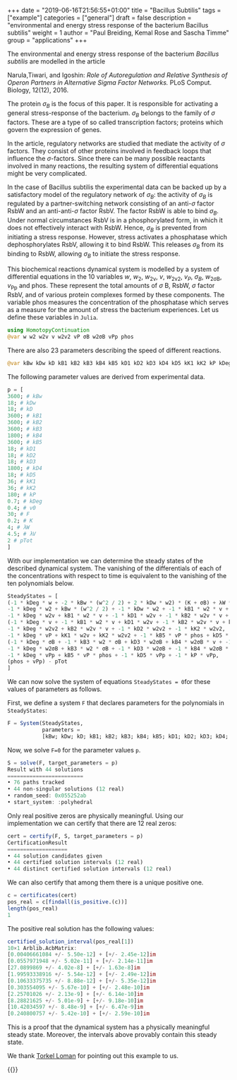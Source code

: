 +++
date = "2019-06-16T21:56:55+01:00"
title = "Bacillus Subtilis"
tags = ["example"]
categories = ["general"]
draft = false
description = "environmental and energy stress response of the bacterium Bacillus subtilis"
weight = 1
author = "Paul Breiding, Kemal Rose and Sascha Timme"
group = "applications"
+++


The environmental and energy stress response of the bacterium *Bacillus subtilis* are modelled in the article

Narula,Tiwari, and Igoshin: *Role of Autoregulation and Relative Synthesis of Operon Partners in Alternative Sigma Factor Networks.* PLoS Comput. Biology, 12(12), 2016.


The protein $\sigma_B$ is the focus of this paper.
It is responsible for activating a general stress-response of the bacterium.
$\sigma_B$ belongs to the family of $\sigma$ factors.
These are a type of so called transcription factors;
proteins which govern the expression of genes.


In the article, regulatory networks are studied that mediate the activity of $\sigma$ factors.
They consist of other proteins involved in feedback loops that influence the $\sigma$-factors.
Since there can be many possible reactants involved in many reactions, the resulting system of differential equations might be very complicated.

In the case of Bacillus subtilis the experimental data can be backed up by a satisfactory model of the regulatory network of $\sigma_B$: the activity of $\sigma_B$ is regulated by a partner-switching network consisting of an anti-$\sigma$ factor $\mathrm{RsbW}$ and an anti-anti-$\sigma$ factor $\mathrm{RsbV}$.
The factor $\mathrm{RsbW}$ is able to bind $\sigma_B$.
Under normal circumstances $\mathrm{RsbV}$ is in a phosphorylated form, in which it does not effectively interact with $\mathrm{RsbW}$.
Hence, $\sigma_B$ is prevented from initiating a stress response.
However, stress activates a phosphatase which dephosphorylates $\mathrm{RsbV}$, allowing it to bind $\mathrm{RsbW}$.
This releases $\sigma_B$ from its binding to $\mathrm{RsbW}$, allowing $\sigma_B$ to initiate the stress response.

This biochemical reactions dynamical system is modelled by a system of differential equations in the 10 variables $w$, $w_\mathrm{2}$, $w_\mathrm{2v}$, $v$, $w_\mathrm{2v2}$, $v_P$, $\sigma_B$, $w_\mathrm{2\sigma B}$, $v_\mathrm{Pp}$ and $\mathrm{phos}$.
These represent the total amounts of $\sigma$ B, $\mathrm{RsbW}$, $\sigma$ factor $\mathrm{RsbV}$, and of various protein complexes formed by these components.
The variable $\mathrm{phos}$ measures the concentration of the phosphatase which serves as a measure for the amount of stress the bacterium experiences. Let us define these variables in `Julia`.

```julia
using HomotopyContinuation
@var w w2 w2v v w2v2 vP σB w2σB vPp phos
```

There are also 23 parameters describing the speed of different reactions.

```julia
@var kBw kDw kD kB1 kB2 kB3 kB4 kB5 kD1 kD2 kD3 kD4 kD5 kK1 kK2 kP kDeg v0 F K λW λV pTot
```

The following parameter values are derived from experimental data.

```julia
p = [
3600; # kBw
18; # kDw
18; # kD
3600; # kB1
3600; # kB2
3600; # kB3
1800; # kB4
3600; # kB5
18; # kD1
18; # kD2
18; # kD3
1800; # kD4
18; # kD5
36; # kK1
36; # kK2
180; # kP
0.7; # kDeg
0.4; # v0
30; # F
0.2; # K
4; # λW
4.5; # λV
2 # pTot
]
```

With our implementation we can determine the steady states of the described dynamical system.
The vanishing of the differentials of each of the concentrations with respect to time is equivalent to the vanishing of the ten polynomials below.

```julia
SteadyStates = [
(-1 * kDeg * w + -2 * kBw * (w^2 / 2) + 2 * kDw * w2) * (K + σB) + λW * v0 * (1 + F * σB),
-1 * kDeg * w2 + kBw * (w^2 / 2) + -1 * kDw * w2 + -1 * kB1 * w2 * v + kD1 * w2v + kK1 * w2v + -1 * kB3 * w2 * σB + kD3 * w2σB,
-1 * kDeg * w2v + kB1 * w2 * v + -1 * kD1 * w2v + -1 * kB2 * w2v * v + kD2 * w2v2 + -1 * kK1 * w2v + kK2 * w2v2 + kB4 * w2σB * v + -1 * kD4 * w2v * σB,
(-1 * kDeg * v + -1 * kB1 * w2 * v + kD1 * w2v + -1 * kB2 * w2v * v + kD2 * w2v2 + -1 * kB4 * w2σB * v + kD4 * w2v * σB + kP * vPp) * (K + σB) + λV * v0 * (1 + F * σB),
-1 * kDeg * w2v2 + kB2 * w2v * v + -1 * kD2 * w2v2 + -1 * kK2 * w2v2,
-1 * kDeg * vP + kK1 * w2v + kK2 * w2v2 + -1 * kB5 * vP * phos + kD5 * vPp,
(-1 * kDeg * σB + -1 * kB3 * w2 * σB + kD3 * w2σB + kB4 * w2σB * v + -1 * kD4 * w2v * σB) * (K + σB) + v0 * (1 + F * σB),
-1 * kDeg * w2σB + kB3 * w2 * σB + -1 * kD3 * w2σB + -1 * kB4 * w2σB * v + kD4 * w2v * σB,
-1 * kDeg * vPp + kB5 * vP * phos + -1 * kD5 * vPp + -1 * kP * vPp,
(phos + vPp) - pTot
]
```

We can now solve the system of equations `SteadyStates = 0`for these values of parameters as follows.

First, we define a system `F` that declares parameters for the polynomials in `SteadyStates`:

```julia
F = System(SteadyStates,
           parameters =
           [kBw; kDw; kD; kB1; kB2; kB3; kB4; kB5; kD1; kD2; kD3; kD4; kD5; kK1; kK2; kP; kDeg; v0; F; K; λW; λV; pTot])
```

Now, we solve `F=0` for the parameter values `p`.

```julia
S = solve(F, target_parameters = p)
Result with 44 solutions
========================
• 76 paths tracked
• 44 non-singular solutions (12 real)
• random_seed: 0x055252ab
• start_system: :polyhedral
```

Only real positive zeros are physically meaningful. Using our implementation we can certify that there are 12 real zeros:

```julia
cert = certify(F, S, target_parameters = p)
CertificationResult
===================
• 44 solution candidates given
• 44 certified solution intervals (12 real)
• 44 distinct certified solution intervals (12 real)
```

We can also certify that among them there is a unique positive one.

```julia
c = certificates(cert)
pos_real = c[findall(is_positive.(c))]
length(pos_real)
1
```

The positive real solution has the following values:

```julia
certified_solution_interval(pos_real[1])
10×1 Arblib.AcbMatrix:
[0.00406661084 +/- 5.50e-12] + [+/- 2.45e-12]im
[0.0557971948 +/- 5.02e-11] + [+/- 2.14e-11]im
[27.0899869 +/- 4.02e-8] + [+/- 1.63e-8]im
[1.99593338916 +/- 5.54e-12] + [+/- 2.49e-12]im
[0.10633375735 +/- 8.88e-12] + [+/- 5.35e-12]im
[0.303554095 +/- 5.67e-10] + [+/- 2.48e-10]im
[2.25701026 +/- 2.13e-9] + [+/- 6.14e-10]im
[8.28821625 +/- 5.01e-9] + [+/- 9.18e-10]im
[10.42034597 +/- 8.48e-9] + [+/- 6.47e-9]im
[0.240800757 +/- 5.42e-10] + [+/- 2.59e-10]im
```

This is a proof that the dynamical system has a physically meaningful steady state. Moreover, the intervals above provably contain this steady state.

We thank [Torkel Loman](https://www.slcu.cam.ac.uk/people/torkel-loman) for pointing out this example to us.


{{<bibtex >}}
